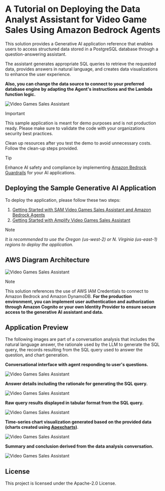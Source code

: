 # A Tutorial on Deploying the Data Analyst Assistant for Video Game Sales Using Amazon Bedrock Agents

This solution provides a Generative AI application reference that enables users to access structured data stored in a PostgreSQL database through a question-answering assistant.

The assistant generates appropriate SQL queries to retrieve the requested data, provides answers in natural language, and creates data visualizations to enhance the user experience.

**Also, you can change the data source to connect to your preferred database engine by adapting the Agent's instructions and the Lambda function logic.**

![Video Games Sales Assistant](./images/preview.png)

> [!IMPORTANT]
> This sample application is meant for demo purposes and is not production ready. Please make sure to validate the code with your organizations security best practices.
>
> Clean up resources after you test the demo to avoid unnecessary costs. Follow the clean-up steps provided.

> [!TIP]
> Enhance AI safety and compliance by implementing [Amazon Bedrock Guardrails](https://aws.amazon.com/bedrock/guardrails/) for your AI applications.

## Deploying the Sample Generative AI Application

To deploy the application, please follow these two steps:

1. [Getting Started with SAM Video Games Sales Assistant and Amazon Bedrock Agents](./sam-bedrock-video-games-sales-assistant/)
2. [Getting Started with Amplify Video Games Sales Assistant](./amplify-video-games-sales-assistant-sample/)

> [!NOTE]
> *It is recommended to use the Oregon (us-west-2) or N. Virginia (us-east-1) regions to deploy the application.*

## AWS Diagram Architecture

![Video Games Sales Assistant](./images/gen-ai-assistant-diagram.png)

> [!NOTE]
> This solution references the use of AWS IAM Credentials to connect to Amazon Bedrock and Amazon DynamoDB. **For the production environment, you can implement user authentication and authorization through Amazon Cognito or your own Identity Provider to ensure secure access to the generative AI assistant and data.**

## Application Preview

The following images are part of a conversation analysis that includes the natural language answer, the rationale used by the LLM to generate the SQL query, the records resulting from the SQL query used to answer the question, and chart generation.

**Conversational interface with agent responding to user's questions.**

![Video Games Sales Assistant](./images/preview1.png)

**Answer details including the rationale for generating the SQL query.**

![Video Games Sales Assistant](./images/preview2.png)

**Raw query results displayed in tabular format from the SQL query.**

![Video Games Sales Assistant](./images/preview3.png)

**Time-series chart visualization generated based on the provided data (charts created using [Apexcharts](https://apexcharts.com/))**.

![Video Games Sales Assistant](./images/preview4.png)

**Summary and conclusion derived from the data analysis conversation.**

![Video Games Sales Assistant](./images/preview5.png)

## License

This project is licensed under the Apache-2.0 License.